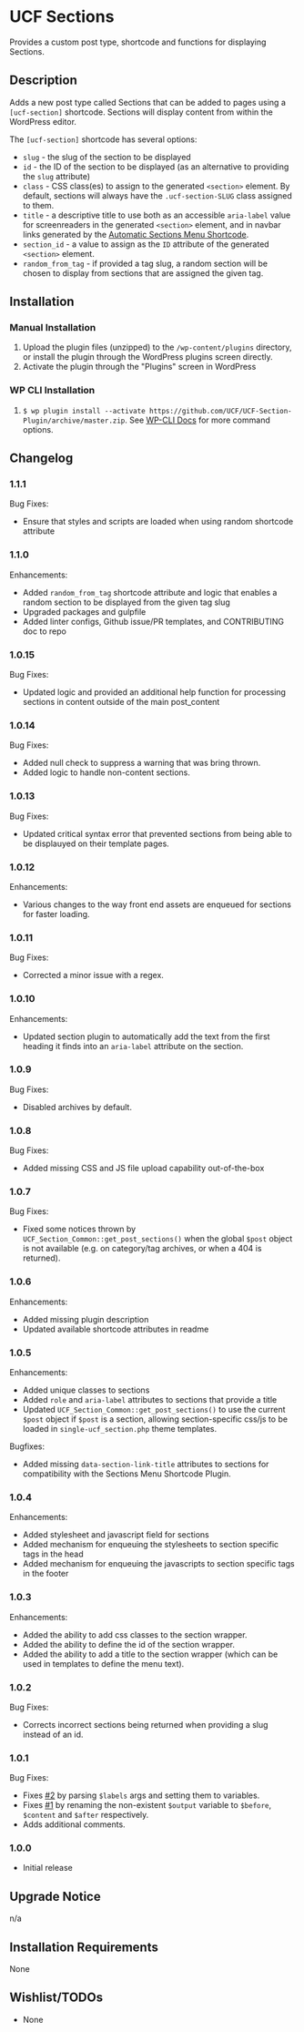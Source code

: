 # UCF Sections #

Provides a custom post type, shortcode and functions for displaying Sections.


## Description ##

Adds a new post type called Sections that can be added to pages using a `[ucf-section]` shortcode. Sections will display content from within the WordPress editor.

The `[ucf-section]` shortcode has several options:
* `slug` - the slug of the section to be displayed
* `id` - the ID of the section to be displayed (as an alternative to providing the `slug` attribute)
* `class` - CSS class(es) to assign to the generated `<section>` element. By default, sections will always have the `.ucf-section-SLUG` class assigned to them.
* `title` - a descriptive title to use both as an accessible `aria-label` value for screenreaders in the generated `<section>` element, and in navbar links generated by the [Automatic Sections Menu Shortcode](https://github.com/UCF/Section-Menus-Shortcode).
* `section_id` - a value to assign as the `ID` attribute of the generated `<section>` element.
* `random_from_tag` - if provided a tag slug, a random section will be chosen to display from sections that are assigned the given tag.


## Installation ##

### Manual Installation ###
1. Upload the plugin files (unzipped) to the `/wp-content/plugins` directory, or install the plugin through the WordPress plugins screen directly.
2. Activate the plugin through the "Plugins" screen in WordPress

### WP CLI Installation ###
1. `$ wp plugin install --activate https://github.com/UCF/UCF-Section-Plugin/archive/master.zip`.  See [WP-CLI Docs](http://wp-cli.org/commands/plugin/install/) for more command options.



## Changelog ##

### 1.1.1 ###
Bug Fixes:
* Ensure that styles and scripts are loaded when using random shortcode attribute

### 1.1.0 ###
Enhancements:
* Added `random_from_tag` shortcode attribute and logic that enables a random section to be displayed from the given tag slug
* Upgraded packages and gulpfile
* Added linter configs, Github issue/PR templates, and CONTRIBUTING doc to repo

### 1.0.15 ###
Bug Fixes:
* Updated logic and provided an additional help function for processing sections in content outside of the main post_content

### 1.0.14 ###
Bug Fixes:
* Added null check to suppress a warning that was bring thrown.
* Added logic to handle non-content sections.

### 1.0.13 ###
Bug Fixes:
* Updated critical syntax error that prevented sections from being able to be displauyed on their template pages.

### 1.0.12 ###
Enhancements:
* Various changes to the way front end assets are enqueued for sections for faster loading.

### 1.0.11 ###
Bug Fixes:
* Corrected a minor issue with a regex.

### 1.0.10 ###
Enhancements:
* Updated section plugin to automatically add the text from the first heading it finds into an `aria-label` attribute on the section.

### 1.0.9 ###
Bug Fixes:
* Disabled archives by default.

### 1.0.8 ###
Bug Fixes:
* Added missing CSS and JS file upload capability out-of-the-box

### 1.0.7 ###
Bug Fixes:
* Fixed some notices thrown by `UCF_Section_Common::get_post_sections()` when the global `$post` object is not available (e.g. on category/tag archives, or when a 404 is returned).

### 1.0.6 ###
Enhancements:
* Added missing plugin description
* Updated available shortcode attributes in readme

### 1.0.5 ###
Enhancements:
* Added unique classes to sections
* Added `role` and `aria-label` attributes to sections that provide a title
* Updated `UCF_Section_Common::get_post_sections()` to use the current `$post` object if `$post` is a section, allowing section-specific css/js to be loaded in `single-ucf_section.php` theme templates.

Bugfixes:
* Added missing `data-section-link-title` attributes to sections for compatibility with the Sections Menu Shortcode Plugin.

### 1.0.4 ###
Enhancements:
* Added stylesheet and javascript field for sections
* Added mechanism for enqueuing the stylesheets to section specific tags in the head
* Added mechanism for enqueuing the javascripts to section specific tags in the footer

### 1.0.3 ###
Enhancements:
* Added the ability to add css classes to the section wrapper.
* Added the ability to define the id of the section wrapper.
* Added the ability to add a title to the section wrapper (which can be used in templates to define the menu text).

### 1.0.2 ###
Bug Fixes:
* Corrects incorrect sections being returned when providing a slug instead of an id.

### 1.0.1 ###
Bug Fixes:
* Fixes [#2](https://github.com/UCF/UCF-Section-Plugin/issues/2) by parsing `$labels` args and setting them to variables.
* Fixes [#1](https://github.com/UCF/UCF-Section-Plugin/issues/1) by renaming the non-existent `$output` variable to `$before`, `$content` and `$after` respectively.
* Adds additional comments.

### 1.0.0 ###
* Initial release


## Upgrade Notice ##

n/a


## Installation Requirements ##

None


## Wishlist/TODOs ##
* None
